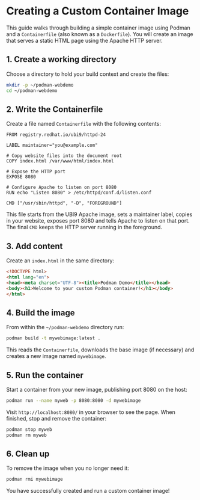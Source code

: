 # Creating a Custom Container Image

This guide walks through building a simple container image using Podman and a `Containerfile` (also known as a `Dockerfile`).  You will create an image that serves a static HTML page using the Apache HTTP server.

## 1. Create a working directory

Choose a directory to hold your build context and create the files:

```bash
mkdir -p ~/podman-webdemo
cd ~/podman-webdemo
```

## 2. Write the Containerfile

Create a file named `Containerfile` with the following contents:

```Containerfile
FROM registry.redhat.io/ubi9/httpd-24

LABEL maintainer="you@example.com"

# Copy website files into the document root
COPY index.html /var/www/html/index.html

# Expose the HTTP port
EXPOSE 8080

# Configure Apache to listen on port 8080
RUN echo "Listen 8080" > /etc/httpd/conf.d/listen.conf

CMD ["/usr/sbin/httpd", "-D", "FOREGROUND"]
```

This file starts from the UBI9 Apache image, sets a maintainer label, copies in your website, exposes port 8080 and tells Apache to listen on that port.  The final `CMD` keeps the HTTP server running in the foreground.

## 3. Add content

Create an `index.html` in the same directory:

```html
<!DOCTYPE html>
<html lang="en">
<head><meta charset="UTF-8"><title>Podman Demo</title></head>
<body><h1>Welcome to your custom Podman container!</h1></body>
</html>
```

## 4. Build the image

From within the `~/podman-webdemo` directory run:

```bash
podman build -t mywebimage:latest .
```

This reads the `Containerfile`, downloads the base image (if necessary) and creates a new image named `mywebimage`.

## 5. Run the container

Start a container from your new image, publishing port 8080 on the host:

```bash
podman run --name myweb -p 8080:8080 -d mywebimage
```

Visit `http://localhost:8080/` in your browser to see the page.  When finished, stop and remove the container:

```bash
podman stop myweb
podman rm myweb
```

## 6. Clean up

To remove the image when you no longer need it:

```bash
podman rmi mywebimage
```

You have successfully created and run a custom container image!